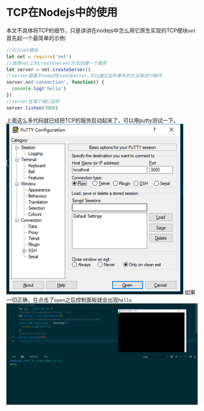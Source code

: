 # TCP在Nodejs中的使用
本文不具体将TCP的细节，只是讲讲在nodejs中怎么用它原生实现的TCP模块`net`
首先起一个最简单的示例:
```javascript
//引入net模块
let net = require('net')
//调用net上的createServer方法创建一个服务
let server = net.createServer()
//server是基于node的EventEmiter,可以通过监听事件的方法来进行操作
server.on('connection', function() {
  console.log('hello')
})
//server在某个端口监听
server.listen(3000)
```
上面这么多代码就已经把TCP的服务启动起来了，可以用putty测试一下。
![putty](../pic/TCP1.png)
如果一切正确，在点击了`open`之后控制面板就会出现`hello`
![hello](../pic/TCP2.png)
